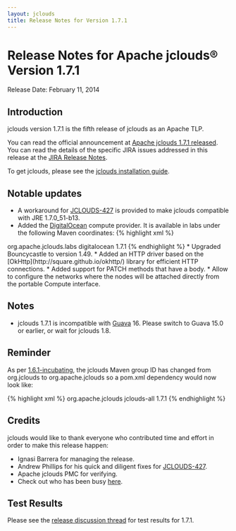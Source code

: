 ```yaml
---
layout: jclouds
title: Release Notes for Version 1.7.1
---
```


Release Notes for Apache jclouds&reg; Version 1.7.1
=========================

Release Date: February 11, 2014

## Introduction

jclouds version 1.7.1 is the fifth release of jclouds as an Apache TLP.

You can read the official announcement at [Apache jclouds 1.7.1 released](http://markmail.org/message/wvskzm356n2mraif). You can read the details of the specific JIRA issues addressed in this release at the [JIRA Release Notes](https://issues.apache.org/jira/browse/JCLOUDS/fixforversion/12325588).

To get jclouds, please see the [jclouds installation guide](/documentation/userguide/installation-guide).

## Notable updates

* A workaround for [JCLOUDS-427](https://issues.apache.org/jira/browse/JCLOUDS-427) is provided to make jclouds compatible with JRE 1.7.0\_51-b13.
* Added the [DigitalOcean](https://www.digitalocean.com) compute provider. It is available in labs under the following Maven coordinates:
{% highlight xml %}
<dependencies>
  <dependency>
    <groupId>org.apache.jclouds.labs</groupId>
    <artifactId>digitalocean</artifactId>
    <version>1.7.1</version>
  </dependency>
</dependencies>
{% endhighlight %}
* Upgraded Bouncycastle to version 1.49.
* Added an HTTP driver based on the [OkHttp](http://square.github.io/okhttp/) library for efficient HTTP connections.
* Added support for PATCH methods that have a body.
* Allow to configure the networks where the nodes will be attached directly from the portable Compute interface.

## Notes

* jclouds 1.7.1 is incompatible with [Guava](https://code.google.com/p/guava-libraries/) 16. Please switch to
Guava 15.0 or earlier, or wait for jclouds 1.8.

## Reminder

As per [1.6.1-incubating](../1.6.1), the jclouds Maven group ID has changed from org.jclouds to org.apache.jclouds so a pom.xml dependency would now look like:

{% highlight xml %}
<dependencies>
  <dependency>
    <groupId>org.apache.jclouds</groupId>
    <artifactId>jclouds-all</artifactId>
    <version>1.7.1</version>
  </dependency>
</dependencies>
{% endhighlight %}

## Credits

jclouds would like to thank everyone who contributed time and effort in order to make this release happen:

  * Ignasi Barrera for managing the release.
  * Andrew Phillips for his quick and diligent fixes for [JCLOUDS-427](https://issues.apache.org/jira/browse/JCLOUDS-427).
  * Apache jclouds PMC for verifying.
  * Check out who has been busy [here](http://www.ohloh.net/p/jclouds/contributors?query=&sort=latest_commit).

## Test Results

Please see the [release discussion thread](http://markmail.org/message/dpfrnkcwvtf5scb7) for test results for 1.7.1.

